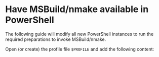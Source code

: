 # Have MSBuild/nmake available in PowerShell

The following guide will modify all new PowerShell instances to run the required preparations to invoke MSBuild/nmake.

Open (or create) the profile file `$PROFILE` and add the following content:

<script src="https://gist.github.com/nefarius/b60a498b0229b5cf0e338b7a39460b80.js"></script>
